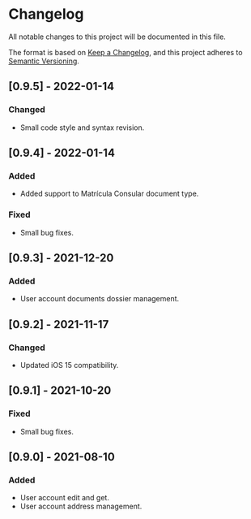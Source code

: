 # Changelog
All notable changes to this project will be documented in this file.

The format is based on [Keep a Changelog](https://keepachangelog.com/en/1.0.0/),
and this project adheres to [Semantic Versioning](https://semver.org/spec/v2.0.0.html).

## [0.9.5] - 2022-01-14
### Changed
- Small code style and syntax revision.

## [0.9.4] - 2022-01-14
### Added
- Added support to Matrícula Consular document type.
### Fixed
- Small bug fixes.

## [0.9.3] - 2021-12-20
### Added
- User account documents dossier management.

## [0.9.2] - 2021-11-17
### Changed
- Updated iOS 15 compatibility.

## [0.9.1] - 2021-10-20
### Fixed
- Small bug fixes.

## [0.9.0] - 2021-08-10
### Added
- User account edit and get.
- User account address management.